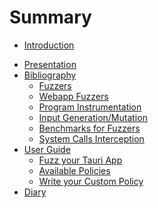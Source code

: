 # Summary

- [Introduction](../../README.md)
<!-- - [Principle](./principle.md) -->
<!-- - [Guide to fuzz my Tauri app](./guide_fuzz_my_app.md) -->
- [Presentation](./presentation.md)
- [Bibliography](./biblio/biblio.md)
    - [Fuzzers](./biblio/fuzzers.md)
    - [Webapp Fuzzers](./biblio/webapp_fuzzing.md)
    - [Program Instrumentation](./biblio/program_instrumentation.md)
    - [Input Generation/Mutation](./biblio/input_generation_mutation.md)
    - [Benchmarks for Fuzzers](./biblio/benchmarks.md)
    - [System Calls Interception](./biblio/syscall_interception.md)
- [User Guide](./user_guide/intro.md)
    - [Fuzz your Tauri App](./user_guide/integrate_fuzzing_in_my_app.md)
    - [Available Policies](./user_guide/available_policies.md)
    - [Write your Custom Policy](./user_guide/write_custom_policy.md)
- [Diary](./diary.md)
